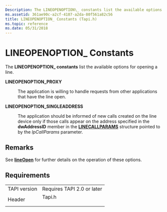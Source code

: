 ```yaml
---
Description: The LINEOPENOPTION\_ constants list the available options for opening a line.
ms.assetid: 361ae90c-a2cf-4107-a2da-80f561a82c56
title: LINEOPENOPTION_ Constants (Tapi.h)
ms.topic: reference
ms.date: 05/31/2018
---
```


# LINEOPENOPTION\_ Constants

The **LINEOPENOPTION\_ constants** list the available options for opening a line.

<dl> <dt>

<span id="LINEOPENOPTION_PROXY"></span><span id="lineopenoption_proxy"></span>**LINEOPENOPTION\_PROXY**
</dt> <dd> <dl> <dt>



The application is willing to handle requests from other applications that have the line open.


</dt> </dl> </dd> <dt>

<span id="LINEOPENOPTION_SINGLEADDRESS"></span><span id="lineopenoption_singleaddress"></span>**LINEOPENOPTION\_SINGLEADDRESS**
</dt> <dd> <dl> <dt>



The application should be informed of new calls created on the line device only if those calls appear on the address specified in the **dwAddressID** member in the [**LINECALLPARAMS**](/windows/desktop/api/Tapi/ns-tapi-linecallparams) structure pointed to by the *lpCallParams* parameter.


</dt> </dl> </dd> </dl>

## Remarks

See [**lineOpen**](/windows/desktop/api/Tapi/nf-tapi-lineopen) for further details on the operation of these options.

## Requirements



|                         |                                                                                   |
|-------------------------|-----------------------------------------------------------------------------------|
| TAPI version<br/> | Requires TAPI 2.0 or later<br/>                                             |
| Header<br/>       | <dl> <dt>Tapi.h</dt> </dl> |



 

 




